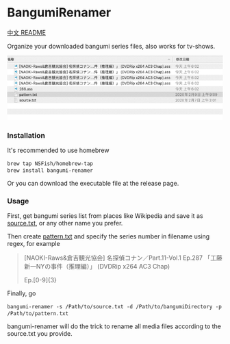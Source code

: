 # BangumiRenamer

[中文 README](https://github.com/NSFish/BangumiRenamer/blob/master/README_CN.md)

Organize your downloaded bangumi series files, also works for tv-shows.

![](https://raw.githubusercontent.com/NSFish/TuChuang/master/pic/bangumi-renamer.gif)

### Installation

It's recommended to use homebrew
```shell
brew tap NSFish/homebrew-tap
brew install bangumi-renamer
```

Or you can download the executable file at the release page.

### Usage

First, get bangumi series list from places like Wikipedia and save it as [source.txt](https://github.com/NSFish/BangumiRenamer/blob/master/TestCase/source.txt), or any other name you prefer.

Then create [pattern.txt](https://github.com/NSFish/BangumiRenamer/blob/master/TestCase/pattern.txt) and specify the series number in filename using regex, for example

> [NAOKI-Raws&倉吉観光協会] 名探偵コナン／Part.11-Vol.1 Ep.287 「工藤新一NYの事件（推理編）」 (DVDRip x264 AC3 Chap)
>
> Ep.[0-9]{3}

Finally, go

```shell
bangumi-renamer -s /Path/to/source.txt -d /Path/to/bangumiDirectory -p /Path/to/pattern.txt
```

bangumi-renamer will do the trick to rename all media files according to the source.txt you provide.